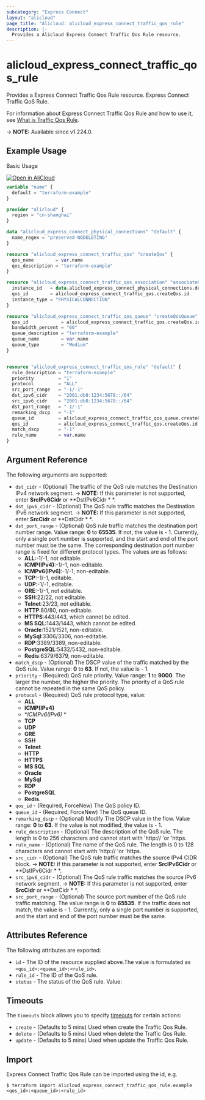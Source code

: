 ```yaml
---
subcategory: "Express Connect"
layout: "alicloud"
page_title: "Alicloud: alicloud_express_connect_traffic_qos_rule"
description: |-
  Provides a Alicloud Express Connect Traffic Qos Rule resource.
---
```


# alicloud_express_connect_traffic_qos_rule

Provides a Express Connect Traffic Qos Rule resource. Express Connect Traffic QoS Rule.

For information about Express Connect Traffic Qos Rule and how to use it, see [What is Traffic Qos Rule](https://next.api.alibabacloud.com/document/Vpc/2016-04-28/CreateExpressConnectTrafficQosRule).

-> **NOTE:** Available since v1.224.0.

## Example Usage

Basic Usage

<div style="display: block;margin-bottom: 40px;"><div class="oics-button" style="float: right;position: absolute;margin-bottom: 10px;">
  <a href="https://api.aliyun.com/terraform?resource=alicloud_express_connect_traffic_qos_rule&exampleId=8dd603a8-82ae-5d9a-b3ad-261b2c3c4ae8be188618&activeTab=example&spm=docs.r.express_connect_traffic_qos_rule.0.8dd603a882&intl_lang=EN_US" target="_blank">
    <img alt="Open in AliCloud" src="https://img.alicdn.com/imgextra/i1/O1CN01hjjqXv1uYUlY56FyX_!!6000000006049-55-tps-254-36.svg" style="max-height: 44px; max-width: 100%;">
  </a>
</div></div>

```terraform
variable "name" {
  default = "terraform-example"
}

provider "alicloud" {
  region = "cn-shanghai"
}

data "alicloud_express_connect_physical_connections" "default" {
  name_regex = "preserved-NODELETING"
}

resource "alicloud_express_connect_traffic_qos" "createQos" {
  qos_name        = var.name
  qos_description = "terraform-example"
}

resource "alicloud_express_connect_traffic_qos_association" "associateQos" {
  instance_id   = data.alicloud_express_connect_physical_connections.default.ids.1
  qos_id        = alicloud_express_connect_traffic_qos.createQos.id
  instance_type = "PHYSICALCONNECTION"
}

resource "alicloud_express_connect_traffic_qos_queue" "createQosQueue" {
  qos_id            = alicloud_express_connect_traffic_qos.createQos.id
  bandwidth_percent = "60"
  queue_description = "terraform-example"
  queue_name        = var.name
  queue_type        = "Medium"
}


resource "alicloud_express_connect_traffic_qos_rule" "default" {
  rule_description = "terraform-example"
  priority         = "1"
  protocol         = "ALL"
  src_port_range   = "-1/-1"
  dst_ipv6_cidr    = "2001:db8:1234:5678::/64"
  src_ipv6_cidr    = "2001:db8:1234:5678::/64"
  dst_port_range   = "-1/-1"
  remarking_dscp   = "-1"
  queue_id         = alicloud_express_connect_traffic_qos_queue.createQosQueue.queue_id
  qos_id           = alicloud_express_connect_traffic_qos.createQos.id
  match_dscp       = "-1"
  rule_name        = var.name
}
```

## Argument Reference

The following arguments are supported:
* `dst_cidr` - (Optional) The traffic of the QoS rule matches the Destination IPv4 network segment.
-> **NOTE:**  If this parameter is not supported, enter **SrcIPv6Cidr** or **DstIPv6Cidr * *.
* `dst_ipv6_cidr` - (Optional) The QoS rule traffic matches the Destination IPv6 network segment.
-> **NOTE:**  If this parameter is not supported, enter **SrcCidr** or **DstCidr * *.
* `dst_port_range` - (Optional) QoS rule traffic matches the destination port number range. Value range: **0** to **65535**. If not, the value is - 1. Currently, only a single port number is supported, and the start and end of the port number must be the same. The corresponding destination port number range is fixed for different protocol types. The values are as follows:
  - **ALL**:-1/-1, not editable.
  - **ICMP(IPv4)**:-1/-1, non-editable.
  - **ICMPv6(IPv6)**:-1/-1, non-editable.
  - **TCP**:-1/-1, editable.
  - **UDP**:-1/-1, editable.
  - **GRE**:-1/-1, not editable.
  - **SSH**:22/22, not editable.
  - **Telnet**:23/23, not editable.
  - **HTTP**:80/80, non-editable.
  - **HTTPS**:443/443, which cannot be edited.
  - **MS SQL**:1443/1443, which cannot be edited.
  - **Oracle**:1521/1521, non-editable.
  - **MySql**:3306/3306, non-editable.
  - **RDP**:3389/3389, non-editable.
  - **PostgreSQL**:5432/5432, non-editable.
  - **Redis**:6379/6379, non-editable.
* `match_dscp` - (Optional) The DSCP value of the traffic matched by the QoS rule. Value range: **0** to **63**. If not, the value is - 1.
* `priority` - (Required) QoS rule priority. Value range: **1** to **9000**. The larger the number, the higher the priority. The priority of a QoS rule cannot be repeated in the same QoS policy.
* `protocol` - (Required) QoS rule protocol type, value:
  - **ALL**
  - **ICMP(IPv4)**
  - **ICMPv6(IPv6)* *
  - **TCP**
  - **UDP**
  - **GRE**
  - **SSH**
  - **Telnet**
  - **HTTP**
  - **HTTPS**
  - **MS SQL**
  - **Oracle**
  - **MySql**
  - **RDP**
  - **PostgreSQL**
  - **Redis**.
* `qos_id` - (Required, ForceNew) The QoS policy ID.
* `queue_id` - (Required, ForceNew) The QoS queue ID.
* `remarking_dscp` - (Optional) Modify The DSCP value in the flow. Value range: **0** to **63**. If the value is not modified, the value is - 1.
* `rule_description` - (Optional) The description of the QoS rule.  The length is 0 to 256 characters and cannot start with 'http:// 'or 'https.
* `rule_name` - (Optional) The name of the QoS rule.  The length is 0 to 128 characters and cannot start with 'http:// 'or 'https.
* `src_cidr` - (Optional) The QoS rule traffic matches the source IPv4 CIDR block.
-> **NOTE:**  If this parameter is not supported, enter **SrcIPv6Cidr** or **DstIPv6Cidr * *.
* `src_ipv6_cidr` - (Optional) The QoS rule traffic matches the source IPv6 network segment.
-> **NOTE:**  If this parameter is not supported, enter **SrcCidr** or **DstCidr * *.
* `src_port_range` - (Optional) The source port number of the QoS rule traffic matching. The value range is **0** to **65535**. If the traffic does not match, the value is - 1. Currently, only a single port number is supported, and the start and end of the port number must be the same.

## Attributes Reference

The following attributes are exported:
* `id` - The ID of the resource supplied above.The value is formulated as `<qos_id>:<queue_id>:<rule_id>`.
* `rule_id` - The ID of the QoS rule.
* `status` - The status of the QoS rule. Value:

## Timeouts

The `timeouts` block allows you to specify [timeouts](https://www.terraform.io/docs/configuration-0-11/resources.html#timeouts) for certain actions:
* `create` - (Defaults to 5 mins) Used when create the Traffic Qos Rule.
* `delete` - (Defaults to 5 mins) Used when delete the Traffic Qos Rule.
* `update` - (Defaults to 5 mins) Used when update the Traffic Qos Rule.

## Import

Express Connect Traffic Qos Rule can be imported using the id, e.g.

```shell
$ terraform import alicloud_express_connect_traffic_qos_rule.example <qos_id>:<queue_id>:<rule_id>
```
